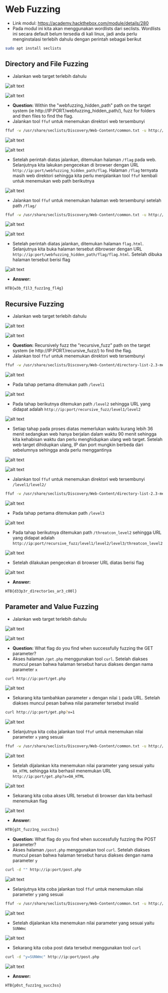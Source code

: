 # Web Fuzzing
- Link modul: https://academy.hackthebox.com/module/details/280
- Pada modul ini kita akan menggunakan wordlists dari seclists. Wordlists ini secara default belum tersedia di kali linux, jadi anda perlu menginstalasi terlebih dahulu dengan perintah sebagai berikut
```sh
sudo apt install seclists
```

## Directory and File Fuzzing
- Jalankan web target terlebih dahulu

![alt text](https://github.com/rahardian-dwi-saputra/htb-academy-walkthrough/blob/main/Web%20Fuzzing/assets/web%20fuzzing%201.JPG)

![alt text](https://github.com/rahardian-dwi-saputra/htb-academy-walkthrough/blob/main/Web%20Fuzzing/assets/web%20fuzzing%202.JPG)

- **Question:** Within the "webfuzzing_hidden_path" path on the target system (ie http://IP:PORT/webfuzzing_hidden_path/), fuzz for folders and then files to find the flag.
- Jalankan tool `ffuf` untuk menemukan direktori web tersembunyi
```sh
ffuf -w /usr/share/seclists/Discovery/Web-Content/common.txt -u http://ip:port/webfuzzing_hidden_path/FUZZ -c -ic
```

![alt text](https://github.com/rahardian-dwi-saputra/htb-academy-walkthrough/blob/main/Web%20Fuzzing/assets/web%20fuzzing%203.JPG)

![alt text](https://github.com/rahardian-dwi-saputra/htb-academy-walkthrough/blob/main/Web%20Fuzzing/assets/web%20fuzzing%204.JPG)

- Setelah perintah diatas jalankan, ditemukan halaman `/flag` pada web. Selanjutnya kita lakukan pengecekan di browser dengan URL `http://ip:port/webfuzzing_hidden_path/flag`. Halaman `/flag` ternyata masih web direktori sehingga kita perlu menjalankan tool `ffuf` kembali untuk menemukan web path berikutnya

![alt text](https://github.com/rahardian-dwi-saputra/htb-academy-walkthrough/blob/main/Web%20Fuzzing/assets/web%20fuzzing%205.JPG)

- Jalankan tool `ffuf` untuk menemukan halaman web tersembunyi setelah path `/flag/`
```sh
ffuf -w /usr/share/seclists/Discovery/Web-Content/common.txt -u http://ip:port/webfuzzing_hidden_path/flag/FUZZ -c -ic -e .html,.php,.txt
```

![alt text](https://github.com/rahardian-dwi-saputra/htb-academy-walkthrough/blob/main/Web%20Fuzzing/assets/web%20fuzzing%206.JPG)

![alt text](https://github.com/rahardian-dwi-saputra/htb-academy-walkthrough/blob/main/Web%20Fuzzing/assets/web%20fuzzing%207.JPG)

- Setelah perintah diatas jalankan, ditemukan halaman `flag.html`. Selanjutnya kita buka halaman tersebut dibrowser dengan URL `http://ip:port/webfuzzing_hidden_path/flag/flag.html`. Setelah dibuka halaman tersebut berisi flag

![alt text](https://github.com/rahardian-dwi-saputra/htb-academy-walkthrough/blob/main/Web%20Fuzzing/assets/web%20fuzzing%208.JPG)

- **Answer:**
```sh
HTB{w3b_f1l3_fuzz1ng_fl4g}
```

## Recursive Fuzzing
- Jalankan web target terlebih dahulu

![alt text](https://github.com/rahardian-dwi-saputra/htb-academy-walkthrough/blob/main/Web%20Fuzzing/assets/web%20fuzzing%209.JPG)

![alt text](https://github.com/rahardian-dwi-saputra/htb-academy-walkthrough/blob/main/Web%20Fuzzing/assets/web%20fuzzing%2010.JPG)

- **Question:** Recursively fuzz the "recursive_fuzz" path on the target system (ie http://IP:PORT/recursive_fuzz/) to find the flag.
- Jalankan tool `ffuf` untuk menemukan direktori web tersembunyi
```sh
ffuf -w /usr/share/seclists/Discovery/Web-Content/directory-list-2.3-medium.txt -u http://ip:port/recursive_fuzz/FUZZ -c -ic -e .html -recursion -recursion-depth 2 -fc 403
```

![alt text](https://github.com/rahardian-dwi-saputra/htb-academy-walkthrough/blob/main/Web%20Fuzzing/assets/web%20fuzzing%2011.JPG)

- Pada tahap pertama ditemukan path `/level1`

![alt text](https://github.com/rahardian-dwi-saputra/htb-academy-walkthrough/blob/main/Web%20Fuzzing/assets/web%20fuzzing%2012.JPG)

- Pada tahap berikutnya ditemukan path `/level2` sehingga URL yang didapat adalah `http://ip:port/recursive_fuzz/level1/level2`

![alt text](https://github.com/rahardian-dwi-saputra/htb-academy-walkthrough/blob/main/Web%20Fuzzing/assets/web%20fuzzing%2013.JPG)

- Setiap tahap pada proses diatas memerlukan waktu kurang lebih 36 menit sedangkan web hanya berjalan dalam waktu 90 menit sehingga kita kehabisan waktu dan perlu menghidupkan ulang web target. Setelah web target dihidupkan ulang, IP dan port mungkin berbeda dari sebelumnya sehingga anda perlu menggantinya

![alt text](https://github.com/rahardian-dwi-saputra/htb-academy-walkthrough/blob/main/Web%20Fuzzing/assets/web%20fuzzing%2014.JPG)

![alt text](https://github.com/rahardian-dwi-saputra/htb-academy-walkthrough/blob/main/Web%20Fuzzing/assets/web%20fuzzing%2015.JPG)

- Jalankan tool `ffuf` untuk menemukan direktori web tersembunyi `/level1/level2/`
```sh
ffuf -w /usr/share/seclists/Discovery/Web-Content/directory-list-2.3-medium.txt -u http://ip:port/recursive_fuzz/level1/level2/FUZZ -c -ic -e .html -fc 403 -recursion -recursion-depth 2
```

![alt text](https://github.com/rahardian-dwi-saputra/htb-academy-walkthrough/blob/main/Web%20Fuzzing/assets/web%20fuzzing%2016.JPG)

- Pada tahap pertama ditemukan path `/level3`

![alt text](https://github.com/rahardian-dwi-saputra/htb-academy-walkthrough/blob/main/Web%20Fuzzing/assets/web%20fuzzing%2017.JPG)

- Pada tahap berikutnya ditemukan path `/threatcon_level2` sehingga URL yang didapat adalah `http://ip:port/recursive_fuzz/level1/level2/level3/threatcon_level2`

![alt text](https://github.com/rahardian-dwi-saputra/htb-academy-walkthrough/blob/main/Web%20Fuzzing/assets/web%20fuzzing%2018.JPG)

- Setelah dilakukan pengecekan di browser URL diatas berisi flag

![alt text](https://github.com/rahardian-dwi-saputra/htb-academy-walkthrough/blob/main/Web%20Fuzzing/assets/web%20fuzzing%2019.JPG)

- **Answer:**
```sh
HTB{d33p3r_d1rector1es_ar3_c00l}
```

## Parameter and Value Fuzzing
- Jalankan web target terlebih dahulu

![alt text](https://github.com/rahardian-dwi-saputra/htb-academy-walkthrough/blob/main/Web%20Fuzzing/assets/web%20fuzzing%2020.JPG)

![alt text](https://github.com/rahardian-dwi-saputra/htb-academy-walkthrough/blob/main/Web%20Fuzzing/assets/web%20fuzzing%2021.JPG)

- **Question:** What flag do you find when successfully fuzzing the GET parameter?
- Akses halaman `/get.php` menggunakan tool `curl`. Setelah diakses muncul pesan bahwa halaman tersebut harus diakses dengan nama parameter `x`
```sh
curl http://ip:port/get.php
```

![alt text](https://github.com/rahardian-dwi-saputra/htb-academy-walkthrough/blob/main/Web%20Fuzzing/assets/web%20fuzzing%2022.JPG)

- Sekarang kita tambahkan parameter `x` dengan nilai `1` pada URL. Setelah diakses muncul pesan bahwa nilai parameter tersebut invalid
```sh
curl http://ip:port/get.php?x=1
```

![alt text](https://github.com/rahardian-dwi-saputra/htb-academy-walkthrough/blob/main/Web%20Fuzzing/assets/web%20fuzzing%2023.JPG)

- Selanjutnya kita coba jalankan tool `ffuf` untuk menemukan nilai parameter `x` yang sesuai
```sh
ffuf -w /usr/share/seclists/Discovery/Web-Content/common.txt -u http://ip:port/get.php?x=FUZZ -c -ic
```

![alt text](https://github.com/rahardian-dwi-saputra/htb-academy-walkthrough/blob/main/Web%20Fuzzing/assets/web%20fuzzing%2024.JPG)

- Setelah dijalankan kita menemukan nilai parameter yang sesuai yaitu `OA_HTML` sehingga kita berhasil menemukan URL `http://ip:port/get.php?x=OA_HTML`

![alt text](https://github.com/rahardian-dwi-saputra/htb-academy-walkthrough/blob/main/Web%20Fuzzing/assets/web%20fuzzing%2025.JPG)

- Sekarang kita coba akses URL tersebut di browser dan kita berhasil menemukan flag

![alt text](https://github.com/rahardian-dwi-saputra/htb-academy-walkthrough/blob/main/Web%20Fuzzing/assets/web%20fuzzing%2026.JPG)

- **Answer:**
```sh
HTB{g3t_fuzz1ng_succ3ss}
```

- **Question:** What flag do you find when successfully fuzzing the POST parameter?
- Akses halaman `/post.php` menggunakan tool `curl`. Setelah diakses muncul pesan bahwa halaman tersebut harus diakses dengan nama parameter `y`
```sh
curl -d "" http://ip:port/post.php
```

![alt text](https://github.com/rahardian-dwi-saputra/htb-academy-walkthrough/blob/main/Web%20Fuzzing/assets/web%20fuzzing%2027.JPG)

- Selanjutnya kita coba jalankan tool `ffuf` untuk menemukan nilai parameter `y` yang sesuai
```sh
ffuf -w /usr/share/seclists/Discovery/Web-Content/common.txt -u http://ip:port/post.php -X POST -H "Content-Type: application/x-www-form-urlencoded" -d "y=FUZZ" -c -ic -mc 200
```

![alt text](https://github.com/rahardian-dwi-saputra/htb-academy-walkthrough/blob/main/Web%20Fuzzing/assets/web%20fuzzing%2028.JPG)

- Setelah dijalankan kita menemukan nilai parameter yang sesuai yaitu `SUNWmc`

![alt text](https://github.com/rahardian-dwi-saputra/htb-academy-walkthrough/blob/main/Web%20Fuzzing/assets/web%20fuzzing%2029.JPG)

- Sekarang kita coba post data tersebut menggunakan tool `curl`
```sh
curl -d "y=SUNWmc" http://ip:port/post.php
```

![alt text](https://github.com/rahardian-dwi-saputra/htb-academy-walkthrough/blob/main/Web%20Fuzzing/assets/web%20fuzzing%2030.JPG)

- **Answer:**
```sh
HTB{p0st_fuzz1ng_succ3ss}
```